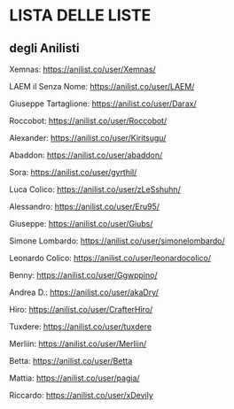 # LISTA DELLE LISTE
## degli Anilisti

Xemnas: https://anilist.co/user/Xemnas/

LAEM il Senza Nome: https://anilist.co/user/LAEM/

Giuseppe Tartaglione: https://anilist.co/user/Darax/

Roccobot: https://anilist.co/user/Roccobot/

Alexander: https://anilist.co/user/Kiritsugu/

Abaddon: https://anilist.co/user/abaddon/

Sora: https://anilist.co/user/gyrthil/

Luca Colico: https://anilist.co/user/zLeSshuhn/

Alessandro: https://anilist.co/user/Eru95/

Giuseppe: https://anilist.co/user/Giubs/

Simone Lombardo: https://anilist.co/user/simonelombardo/

Leonardo Colico: https://anilist.co/user/leonardocolico/

Benny: https://anilist.co/user/Ggwppino/

Andrea D.: https://anilist.co/user/akaDry/

Hiro: https://anilist.co/user/CrafterHiro/

Tuxdere: https://anilist.co/user/tuxdere

Merliin: https://anilist.co/user/Merliin/

Betta: https://anilist.co/user/Betta

Mattia: https://anilist.co/user/pagia/

Riccardo: https://anilist.co/user/xDevily
